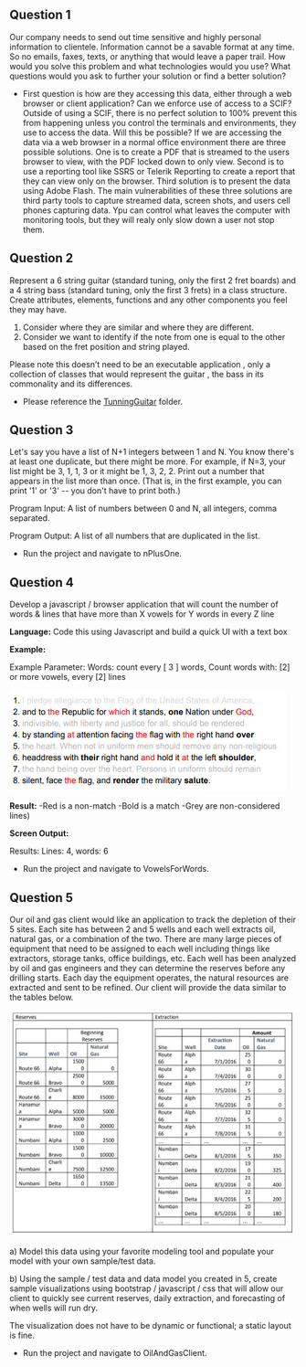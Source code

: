 ## Question 1
<p>Our company needs to send out time sensitive and highly personal information to clientele.
Information cannot be a savable format at any time. So no emails, faxes, texts, or anything that
would leave a paper trail. How would you solve this problem and what technologies would you
use? What questions would you ask to further your solution or find a better solution?</p>

- First question is how are they accessing this data, either through a web browser or client application? Can we enforce 
use of access to a SCIF? Outside of using a SCIF, there is no perfect solution to 100% prevent this from happening unless 
you control the terminals and environments, they use to access the data. Will this be possible? If we are accessing the 
data via a web browser in a normal office environment there are three possible solutions. One is to create a PDF that is 
streamed to the users browser to view, with the PDF locked down to only view. Second is to use a reporting tool like 
SSRS or Telerik Reporting to create a report that they can view only on the browser. Third solution is to present the data 
using Adobe Flash. The main vulnerabilities of these three solutions are third party tools to capture streamed data, 
screen shots, and users cell phones capturing data. Ypu can control what leaves the computer with monitoring tools, 
but they will realy only slow down a user not stop them.

## Question 2
<p>Represent a 6 string guitar (standard tuning, only the first 2 fret boards) and a 4 string bass
(standard tuning, only the first 3 frets) in a class structure. Create attributes, elements, functions
and any other components you feel they may have.</p>

1. Consider where they are similar and where they are different.
2. Consider we want to identify if the note from one is equal to the other based on the fret
position and string played.

<p>Please note this doesn’t need to be an executable application , only a collection of classes that
would represent the guitar , the bass in its commonality and its differences.</p>

- Please reference the [TunningGuitar](https://github.com/jbcirs/GuestXCodeTest/tree/master/TunningGuitar) folder.

## Question 3
<p>Let's say you have a list of N+1 integers between 1 and N. You know there's at least one
duplicate, but there might be more. For example, if N=3, your list might be 3, 1, 1, 3 or it might
be 1, 3, 2, 2. Print out a number that appears in the list more than once. (That is, in the first
example, you can print '1' or '3' -- you don't have to print both.)</p>

<p>Program Input: A list of numbers between 0 and N, all integers, comma separated.</p>
<p>Program Output: A list of all numbers that are duplicated in the list.</p>

- Run the project and navigate to nPlusOne.


## Question 4
<p>Develop a javascript / browser application that will count the number of words & lines that have
more than X vowels for Y words in every Z line</p>

**Language:** Code this using Javascript and build a quick UI with a text box

**Example:**
</p>Example Parameter: Words: count every [ 3 ] words, Count words with: [2] or more vowels,
every [2] lines</p>

<img src="https://github.com/jbcirs/GuestXCodeTest/blob/master/wwwroot/images/question4ExampleOutput.jpg" alt="Question 4 Example Output">

**Result:** 
-Red is a non-match
-Bold is a match
-Grey are non-considered lines)

**Screen Output:**

Results: Lines: 4, words: 6

- Run the project and navigate to VowelsForWords.


## Question 5
<p>Our oil and gas client would like an application to track the depletion of their 5 sites. Each site
has between 2 and 5 wells and each well extracts oil, natural gas, or a combination of the two.
There are many large pieces of equipment that need to be assigned to each well including
things like extractors, storage tanks, office buildings, etc. Each well has been analyzed by oil
and gas engineers and they can determine the reserves before any drilling starts. Each day the
equipment operates, the natural resources are extracted and sent to be refined. Our client will
provide the data similar to the tables below.</p>

<img src="https://github.com/jbcirs/GuestXCodeTest/blob/master/wwwroot/images/OilAndGasClientQuestion5.jpg" alt="Question 4 Example Output">

a) Model this data using your favorite modeling tool and populate your model with your own
sample/test data.

b) Using the sample / test data and data model you created in 5, create sample
visualizations using bootstrap / javascript / css that will allow our client to quickly see
current reserves, daily extraction, and forecasting of when wells will run dry.

The visualization does not have to be dynamic or functional; a static layout is fine.

- Run the project and navigate to OilAndGasClient.

